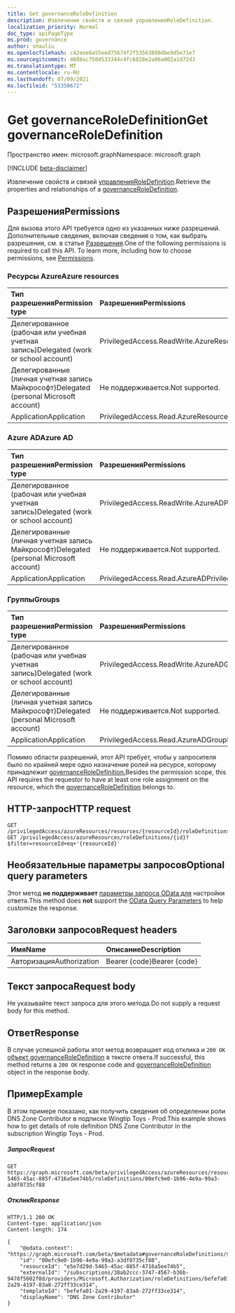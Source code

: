 ```yaml
---
title: Get governanceRoleDefinition
description: Извлечение свойств и связей управленияRoleDefinition.
localization_priority: Normal
doc_type: apiPageType
ms.prod: governance
author: shauliu
ms.openlocfilehash: c42eee6a55eed75674f2f53563898dbe9d5e71e7
ms.sourcegitcommit: 4888ac7504533344c4fc6828e2a06a002a1d72d3
ms.translationtype: MT
ms.contentlocale: ru-RU
ms.lasthandoff: 07/09/2021
ms.locfileid: "53350672"
---
```

# <a name="get-governanceroledefinition"></a><span data-ttu-id="cd948-103">Get governanceRoleDefinition</span><span class="sxs-lookup"><span data-stu-id="cd948-103">Get governanceRoleDefinition</span></span>

<span data-ttu-id="cd948-104">Пространство имен: microsoft.graph</span><span class="sxs-lookup"><span data-stu-id="cd948-104">Namespace: microsoft.graph</span></span>

[!INCLUDE [beta-disclaimer](../../includes/beta-disclaimer.md)]

<span data-ttu-id="cd948-105">Извлечение свойств и связей [управленияRoleDefinition](../resources/governanceroledefinition.md).</span><span class="sxs-lookup"><span data-stu-id="cd948-105">Retrieve the properties and relationships of a [governanceRoleDefinition](../resources/governanceroledefinition.md).</span></span>

## <a name="permissions"></a><span data-ttu-id="cd948-106">Разрешения</span><span class="sxs-lookup"><span data-stu-id="cd948-106">Permissions</span></span>
<span data-ttu-id="cd948-p101">Для вызова этого API требуется одно из указанных ниже разрешений. Дополнительные сведения, включая сведения о том, как выбрать разрешения, см. в статье [Разрешения](/graph/permissions-reference#privileged-access-permissions).</span><span class="sxs-lookup"><span data-stu-id="cd948-p101">One of the following permissions is required to call this API. To learn more, including how to choose permissions, see [Permissions](/graph/permissions-reference#privileged-access-permissions).</span></span>

### <a name="azure-resources"></a><span data-ttu-id="cd948-109">Ресурсы Azure</span><span class="sxs-lookup"><span data-stu-id="cd948-109">Azure resources</span></span>

| <span data-ttu-id="cd948-110">Тип разрешения</span><span class="sxs-lookup"><span data-stu-id="cd948-110">Permission type</span></span> | <span data-ttu-id="cd948-111">Разрешения</span><span class="sxs-lookup"><span data-stu-id="cd948-111">Permissions</span></span> |
|:--------------- |:----------- |
| <span data-ttu-id="cd948-112">Делегированное (рабочая или учебная учетная запись)</span><span class="sxs-lookup"><span data-stu-id="cd948-112">Delegated (work or school account)</span></span> | <span data-ttu-id="cd948-113">PrivilegedAccess.ReadWrite.AzureResources</span><span class="sxs-lookup"><span data-stu-id="cd948-113">PrivilegedAccess.ReadWrite.AzureResources</span></span> |
| <span data-ttu-id="cd948-114">Делегированные (личная учетная запись Майкрософт)</span><span class="sxs-lookup"><span data-stu-id="cd948-114">Delegated (personal Microsoft account)</span></span> | <span data-ttu-id="cd948-115">Не поддерживается.</span><span class="sxs-lookup"><span data-stu-id="cd948-115">Not supported.</span></span> |
| <span data-ttu-id="cd948-116">Application</span><span class="sxs-lookup"><span data-stu-id="cd948-116">Application</span></span> | <span data-ttu-id="cd948-117">PrivilegedAccess.Read.AzureResources</span><span class="sxs-lookup"><span data-stu-id="cd948-117">PrivilegedAccess.Read.AzureResources</span></span> |

### <a name="azure-ad"></a><span data-ttu-id="cd948-118">Azure AD</span><span class="sxs-lookup"><span data-stu-id="cd948-118">Azure AD</span></span>

| <span data-ttu-id="cd948-119">Тип разрешения</span><span class="sxs-lookup"><span data-stu-id="cd948-119">Permission type</span></span> | <span data-ttu-id="cd948-120">Разрешения</span><span class="sxs-lookup"><span data-stu-id="cd948-120">Permissions</span></span> |
|:--------------- |:----------- |
| <span data-ttu-id="cd948-121">Делегированное (рабочая или учебная учетная запись)</span><span class="sxs-lookup"><span data-stu-id="cd948-121">Delegated (work or school account)</span></span> | <span data-ttu-id="cd948-122">PrivilegedAccess.ReadWrite.AzureAD</span><span class="sxs-lookup"><span data-stu-id="cd948-122">PrivilegedAccess.ReadWrite.AzureAD</span></span> |
| <span data-ttu-id="cd948-123">Делегированные (личная учетная запись Майкрософт)</span><span class="sxs-lookup"><span data-stu-id="cd948-123">Delegated (personal Microsoft account)</span></span> | <span data-ttu-id="cd948-124">Не поддерживается.</span><span class="sxs-lookup"><span data-stu-id="cd948-124">Not supported.</span></span> |
| <span data-ttu-id="cd948-125">Application</span><span class="sxs-lookup"><span data-stu-id="cd948-125">Application</span></span> | <span data-ttu-id="cd948-126">PrivilegedAccess.Read.AzureAD</span><span class="sxs-lookup"><span data-stu-id="cd948-126">PrivilegedAccess.Read.AzureAD</span></span> |

### <a name="groups"></a><span data-ttu-id="cd948-127">Группы</span><span class="sxs-lookup"><span data-stu-id="cd948-127">Groups</span></span>

|<span data-ttu-id="cd948-128">Тип разрешения</span><span class="sxs-lookup"><span data-stu-id="cd948-128">Permission type</span></span> | <span data-ttu-id="cd948-129">Разрешения</span><span class="sxs-lookup"><span data-stu-id="cd948-129">Permissions</span></span> |
|:-------------- |:----------- |
| <span data-ttu-id="cd948-130">Делегированное (рабочая или учебная учетная запись)</span><span class="sxs-lookup"><span data-stu-id="cd948-130">Delegated (work or school account)</span></span> | <span data-ttu-id="cd948-131">PrivilegedAccess.ReadWrite.AzureADGroup</span><span class="sxs-lookup"><span data-stu-id="cd948-131">PrivilegedAccess.ReadWrite.AzureADGroup</span></span> |
| <span data-ttu-id="cd948-132">Делегированные (личная учетная запись Майкрософт)</span><span class="sxs-lookup"><span data-stu-id="cd948-132">Delegated (personal Microsoft account)</span></span> | <span data-ttu-id="cd948-133">Не поддерживается.</span><span class="sxs-lookup"><span data-stu-id="cd948-133">Not supported.</span></span> |
| <span data-ttu-id="cd948-134">Application</span><span class="sxs-lookup"><span data-stu-id="cd948-134">Application</span></span> | <span data-ttu-id="cd948-135">PrivilegedAccess.Read.AzureADGroup</span><span class="sxs-lookup"><span data-stu-id="cd948-135">PrivilegedAccess.Read.AzureADGroup</span></span> |

<span data-ttu-id="cd948-136">Помимо области разрешений, этот API требует, чтобы у запросителя было по крайней мере одно назначение ролей на ресурсе, которому принадлежит [governanceRoleDefinition.](../resources/governanceroledefinition.md)</span><span class="sxs-lookup"><span data-stu-id="cd948-136">Besides the permission scope, this API requires the requestor to have at least one role assignment on the resource, which the [governanceRoleDefinition](../resources/governanceroledefinition.md) belongs to.</span></span>

## <a name="http-request"></a><span data-ttu-id="cd948-137">HTTP-запрос</span><span class="sxs-lookup"><span data-stu-id="cd948-137">HTTP request</span></span>
<!-- { "blockType": "ignored" } -->
```http
GET /privilegedAccess/azureResources/resources/{resourceId}/roleDefinitions/{id}
GET /privilegedAccess/azureResources/roleDefinitions/{id}?$filter=resourceId+eq+'{resourceId}'
```
## <a name="optional-query-parameters"></a><span data-ttu-id="cd948-138">Необязательные параметры запросов</span><span class="sxs-lookup"><span data-stu-id="cd948-138">Optional query parameters</span></span>
<span data-ttu-id="cd948-139">Этот метод **не поддерживает** [параметры запроса OData для](/graph/query-parameters) настройки ответа.</span><span class="sxs-lookup"><span data-stu-id="cd948-139">This method does **not** support the [OData Query Parameters](/graph/query-parameters) to help customize the response.</span></span>

## <a name="request-headers"></a><span data-ttu-id="cd948-140">Заголовки запросов</span><span class="sxs-lookup"><span data-stu-id="cd948-140">Request headers</span></span>
| <span data-ttu-id="cd948-141">Имя</span><span class="sxs-lookup"><span data-stu-id="cd948-141">Name</span></span>      |<span data-ttu-id="cd948-142">Описание</span><span class="sxs-lookup"><span data-stu-id="cd948-142">Description</span></span>|
|:----------|:----------|
| <span data-ttu-id="cd948-143">Авторизация</span><span class="sxs-lookup"><span data-stu-id="cd948-143">Authorization</span></span>  | <span data-ttu-id="cd948-144">Bearer {code}</span><span class="sxs-lookup"><span data-stu-id="cd948-144">Bearer {code}</span></span>|


## <a name="request-body"></a><span data-ttu-id="cd948-145">Текст запроса</span><span class="sxs-lookup"><span data-stu-id="cd948-145">Request body</span></span>
<span data-ttu-id="cd948-146">Не указывайте текст запроса для этого метода.</span><span class="sxs-lookup"><span data-stu-id="cd948-146">Do not supply a request body for this method.</span></span>
## <a name="response"></a><span data-ttu-id="cd948-147">Ответ</span><span class="sxs-lookup"><span data-stu-id="cd948-147">Response</span></span>
<span data-ttu-id="cd948-148">В случае успешной работы этот метод возвращает код отклика и `200 OK` [объект governanceRoleDefinition](../resources/governanceroledefinition.md) в тексте ответа.</span><span class="sxs-lookup"><span data-stu-id="cd948-148">If successful, this method returns a `200 OK` response code and [governanceRoleDefinition](../resources/governanceroledefinition.md) object in the response body.</span></span>
## <a name="example"></a><span data-ttu-id="cd948-149">Пример</span><span class="sxs-lookup"><span data-stu-id="cd948-149">Example</span></span>
<span data-ttu-id="cd948-150">В этом примере показано, как получить сведения об определении роли DNS Zone Contributor в подписке Wingtip Toys - Prod.</span><span class="sxs-lookup"><span data-stu-id="cd948-150">This example shows how to get details of role definition DNS Zone Contributor in the subscription Wingtip Toys - Prod.</span></span>
<!-- {
  "blockType": "request",
  "name": "get_governanceroledefinition"
}-->
##### <a name="request"></a><span data-ttu-id="cd948-151">Запрос</span><span class="sxs-lookup"><span data-stu-id="cd948-151">Request</span></span>
```http
GET https://graph.microsoft.com/beta/privilegedAccess/azureResources/resources/e5e7d29d-5465-45ac-885f-4716a5ee74b5/roleDefinitions/00efc9e0-1b96-4e9a-99a3-a3df0735cf88
```
##### <a name="response"></a><span data-ttu-id="cd948-152">Отклик</span><span class="sxs-lookup"><span data-stu-id="cd948-152">Response</span></span>
<!-- {
  "blockType": "response",
  "truncated": false,
  "@odata.type": "microsoft.graph.governanceRoleDefinition"
} -->
```http
HTTP/1.1 200 OK
Content-type: application/json
Content-length: 174

{
    "@odata.context": "https://graph.microsoft.com/beta/$metadata#governanceRoleDefinitions/$entity",
    "id": "00efc9e0-1b96-4e9a-99a3-a3df0735cf88",
    "resourceId": "e5e7d29d-5465-45ac-885f-4716a5ee74b5",
    "externalId": "/subscriptions/38ab2ccc-3747-4567-b36b-9478f5602f0d/providers/Microsoft.Authorization/roleDefinitions/befefa01-2a29-4197-83a8-272ff33ce314",
    "templateId": "befefa01-2a29-4197-83a8-272ff33ce314",
    "displayName": "DNS Zone Contributor"
}
```

<!-- uuid: 8fcb5dbc-d5aa-4681-8e31-b001d5168d79
2015-10-25 14:57:30 UTC -->
<!--
{
  "type": "#page.annotation",
  "description": "Get governanceRoleDefinition",
  "keywords": "",
  "section": "documentation",
  "tocPath": "",
  "suppressions": []
}
-->


